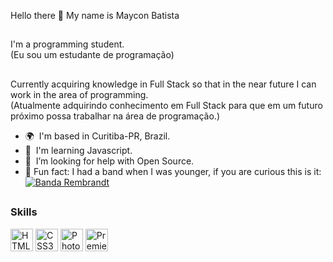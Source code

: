Hello there 👋 My name is Maycon Batista

##

I'm a programming student. <br>
(Eu sou um estudante de programação)

##

Currently acquiring knowledge in Full Stack so that in the near future I can work in the area of programming. <br> 
(Atualmente adquirindo conhecimento em Full Stack para que em um futuro próximo possa trabalhar na área de programação.)

* 🌍  I'm based in Curitiba-PR, Brazil.
* 🧠  I'm learning Javascript.
* 🤝  I’m looking for help with Open Source.  
* 🎸 Fun fact: I had a band when I was younger, if you are curious this is it:
  <a href="https://www.youtube.com/watch?v=q1dRS_7N6lw" rel="nofollow"><img src="https://camo.githubusercontent.com/f50feddcf04bd74966161565af74195372ee3ae02ab30de0b870f7662c92030e/68747470733a2f2f696d672e736869656c64732e696f2f62616467652f2d596f75747562652d626c61636b3f7374796c653d666c61742d737175617265266c6f676f3d796f7574756265" alt="Banda Rembrandt" data-canonical-src="https://img.shields.io/badge/-Youtube-black?style=flat-square&amp;logo=youtube" style="max-width: 100%;"></a>

##

### Skills

<p align="left">
<a href="https://developer.mozilla.org/en-US/docs/Glossary/HTML5" target="_blank" rel="noreferrer"><img src="https://raw.githubusercontent.com/danielcranney/readme-generator/main/public/icons/skills/html5-colored.svg" width="36" height="36" alt="HTML5" /></a>
<a href="https://www.w3.org/TR/CSS/#css" target="_blank" rel="noreferrer"><img src="https://raw.githubusercontent.com/danielcranney/readme-generator/main/public/icons/skills/css3-colored.svg" width="36" height="36" alt="CSS3" /></a>
<a href="https://www.adobe.com/uk/products/photoshop.html" target="_blank" rel="noreferrer"><img src="https://raw.githubusercontent.com/danielcranney/readme-generator/main/public/icons/skills/photoshop-colored-dark.svg" width="36" height="36" alt="Photoshop" /></a>
<a href="https://www.adobe.com/uk/products/premiere.html" target="_blank" rel="noreferrer"><img src="https://raw.githubusercontent.com/danielcranney/readme-generator/main/public/icons/skills/premierepro-colored-dark.svg" width="36" height="36" alt="Premiere Pro" /></a>
</p>
